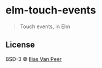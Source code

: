 # elm-touch-events

> Touch events, in Elm

## License

BSD-3 © [Ilias Van Peer](https://ilias.xyz)
